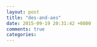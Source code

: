 ```yaml
---
layout: post
title: "des-and-aes"
date: 2015-09-19 20:31:42 +0800
comments: true
categories: 
---
```

